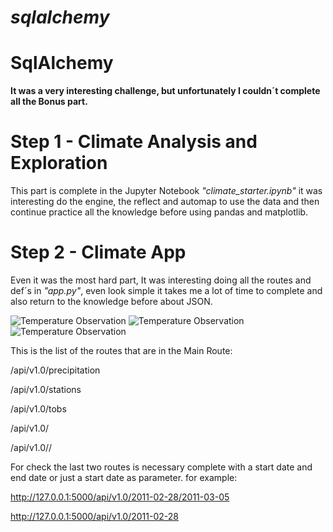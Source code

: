# *sqlalchemy*
# SqlAlchemy  

**It was a very interesting challenge, but unfortunately I couldn´t complete all the Bonus part.**

# Step 1 - Climate Analysis and Exploration
This part is complete in the Jupyter Notebook *"climate_starter.ipynb"* it was interesting do the engine, the reflect and  automap to use the data and then continue practice all the knowledge before using pandas and matplotlib.

# Step 2 - Climate App
Even it was the most hard part, It was interesting doing all the routes and def´s in *"app.py"*, even look simple it takes me a lot of time to complete and also return to the knowledge before about JSON. 


![Temperature Observation](/sqlalchemy-challenge/Images/Temperature_observation.png)
![Temperature Observation](/sqlalchemy-challenge/Images/Trip_Avg_Temperature.png)
![Temperature Observation](sqlalchemy-challenge/Images/Temperature_observation.png)

This is the list of the routes that are in the Main Route:

/api/v1.0/precipitation

/api/v1.0/stations

/api/v1.0/tobs

/api/v1.0/

/api/v1.0//

For check the last two routes is necessary complete with a start date and end date  or just a start date as parameter.
for example: 

http://127.0.0.1:5000/api/v1.0/2011-02-28/2011-03-05

http://127.0.0.1:5000/api/v1.0/2011-02-28





